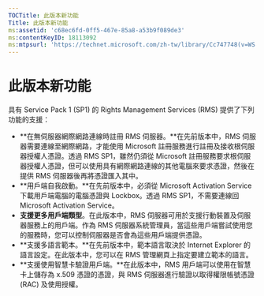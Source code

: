 ```yaml
---
TOCTitle: 此版本新功能
Title: 此版本新功能
ms:assetid: 'c68ec6fd-0ff5-467e-85a8-a53b9f089de3'
ms:contentKeyID: 18113092
ms:mtpsurl: 'https://technet.microsoft.com/zh-tw/library/Cc747748(v=WS.10)'
---
```


此版本新功能
============

具有 Service Pack 1 (SP1) 的 Rights Management Services (RMS) 提供了下列功能的支援：

-   **在無伺服器網際網路連線時註冊 RMS 伺服器。**在先前版本中，RMS 伺服器需要連線至網際網路，才能使用 Microsoft 註冊服務進行註冊及接收根伺服器授權人憑證。透過 RMS SP1，雖然仍須從 Microsoft 註冊服務要求根伺服器授權人憑證，但可以使用具有網際網路連線的其他電腦來要求憑證，然後在提供 RMS 伺服器後再將憑證匯入其中。
-   **用戶端自我啟動。**在先前版本中，必須從 Microsoft Activation Service 下載用戶端電腦的電腦憑證與 Lockbox。透過 RMS SP1，不需要連線回 Microsoft Activation Service。
-   **支援更多用戶端類型**。在此版本中，RMS 伺服器可用於支援行動裝置及伺服器服務上的用戶端。作為 RMS 伺服器系統管理員，當這些用戶端嘗試使用您的服務時，您可以控制伺服器是否會為這些用戶端提供憑證。
-   **支援多語言範本。**在先前版本中，範本語言取決於 Internet Explorer 的語言設定。在此版本中，您可以在 RMS 管理網頁上指定要建立範本的語言。
-   **支援使用智慧卡驗證用戶端。**在此版本中，RMS 用戶端可以使用在智慧卡上儲存為 x.509 憑證的憑證，與 RMS 伺服器進行驗證以取得權限帳號憑證 (RAC) 及使用授權。
